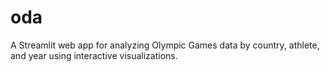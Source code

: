 # oda
A Streamlit web app for analyzing Olympic Games data by country, athlete, and year using interactive visualizations.
